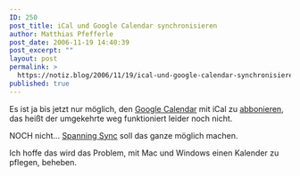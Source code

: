 ```yaml
---
ID: 250
post_title: iCal und Google Calendar synchronisieren
author: Matthias Pfefferle
post_date: 2006-11-19 14:40:39
post_excerpt: ""
layout: post
permalink: >
  https://notiz.blog/2006/11/19/ical-und-google-calendar-synchronisieren/
published: true
---
```

Es ist ja bis jetzt nur möglich, den <a href="http://www.google.com/calendar/">Google Calendar</a> mit iCal zu <a href="http://www.tuaw.com/2006/04/13/howto-subscribe-to-a-google-calendar-using-ical/">abbonieren</a>, das heißt der umgekehrte weg funktioniert leider noch nicht.

NOCH nicht... <a href="http://spanningsync.com/screencasts/intro/">Spanning Sync</a> soll das ganze möglich machen.

Ich hoffe das wird das Problem, mit Mac und Windows einen Kalender zu pflegen, beheben.